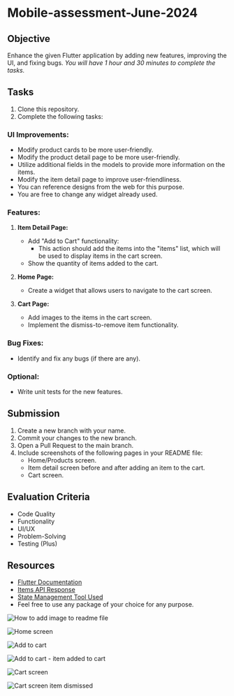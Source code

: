 # Mobile-assessment-June-2024

## Objective
Enhance the given Flutter application by adding new features, improving the UI, and fixing bugs. 
*You will have 1 hour and 30 minutes to complete the tasks.*

## Tasks
1. Clone this repository.
2. Complete the following tasks:

### UI Improvements:
   - Modify product cards to be more user-friendly.
   - Modify the product detail page to be more user-friendly.
   - Utilize additional fields in the models to provide more information on the items.
   - Modify the item detail page to improve user-friendliness.
   - You can reference designs from the web for this purpose.
   - You are free to change any widget already used.

### Features:
1. **Item Detail Page:**
   - Add "Add to Cart" functionality:
     - This action should add the items into the "items" list, which will be used to display items in the cart screen.
   - Show the quantity of items added to the cart.

2. **Home Page:**
   - Create a widget that allows users to navigate to the cart screen.

3. **Cart Page:**
   - Add images to the items in the cart screen.
   - Implement the dismiss-to-remove item functionality.

### Bug Fixes:
   - Identify and fix any bugs (if there are any).

### Optional:
   - Write unit tests for the new features.

## Submission
1. Create a new branch with your name.
2. Commit your changes to the new branch.
3. Open a Pull Request to the main branch.
4. Include screenshots of the following pages in your README file:
   - Home/Products screen.
   - Item detail screen before and after adding an item to the cart.
   - Cart screen.

## Evaluation Criteria
- Code Quality
- Functionality
- UI/UX
- Problem-Solving
- Testing (Plus)

## Resources
- [Flutter Documentation](https://flutter.dev/docs)
- [Items API Response](https://fakestoreapi.com/products)
- [State Management Tool Used](https://pub.dev/packages/provider)
- Feel free to use any package of your choice for any purpose.


![How to add image to readme file](image-5.png)


![Home screen](image.png)


![Add to cart](image-1.png)


![Add to cart - item added to cart](image-2.png)


![Cart screen](image-3.png)


![Cart screen item dismissed](image-4.png)